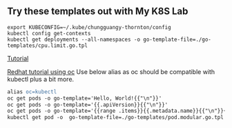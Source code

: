 ## Try these templates out with My K8S Lab

```
export KUBECONFIG=~/.kube/chungguangy-thornton/config
kubectl config get-contexts
kubectl get deployments --all-namespaces -o go-template-file=./go-templates/cpu.limit.go.tpl 
```

[Tutorial](https://blog.dkwr.de/development/kubernetes-go-templates/)

[Redhat tutorial using oc](https://cloud.redhat.com/blog/customizing-oc-output-with-go-templates)
Use below alias as oc should be compatible with kubectl plus a bit more.
```apache
alias oc=kubectl
oc get pods -o go-template='Hello, World!{{"\n"}}'
oc get pods -o go-template='{{.apiVersion}}{{"\n"}}'
oc get pods -o go-template='{{range .items}}{{.metadata.name}}{{"\n"}}{{end}}'
kubectl get pod -o  go-template-file=./go-templates/pod.modular.go.tpl 
```
